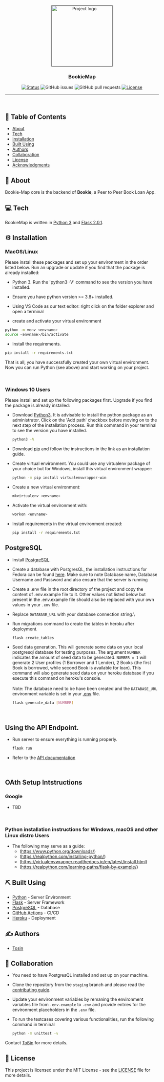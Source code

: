 <p align="center">
  <a href="" rel="noopener">
  <img width=200px height=200px src="https://i.imgur.com/GaiJno0.png" alt="Project logo"></a>
</p>


<h3 align="center">BookieMap</h3>

<div align="center">

[![Status](https://img.shields.io/badge/status-active-success.svg)]()
![GitHub issues](https://img.shields.io/github/issues/tosintubi/bookie-map)
![GitHub pull requests](https://img.shields.io/github/issues-pr/tosintubi/bookie-map?color=light%20green)
[![License](https://img.shields.io/badge/license-MIT-blue.svg)](/LICENSE)

</div>

---

<p align="center"> 
    <br> 
</p>

## 📝 Table of Contents

- [About](#about)
- [Tech](#tech)
- [Installation](#installation)
- [Built Using](#built_using)
- [Authors](#authors)
- [Collaboration](#collaboration)
- [License](#license)
- [Acknowledgments](#acknowledgement)

## 🧐 About <a name = "about"></a>

Bookie-Map core is the backend of <b>Bookie</b>, a Peer to Peer Book Loan App.


## 💻 Tech <a name = "tech"></a>
BookieMap is written in [Python 3](https://www.python.org/) and [Flask 2.0.1](https://flask.palletsprojects.com/en/2.0.x/).


## ⚙️ Installation  <a name = "installation"></a>


### MacOS/Linux
Please install these packages and set up your environment in the order listed below. Run an upgrade or update if you find that the package is already installed:

- Python 3. Run the 'python3 -V' command to see the version you have installed.

- Ensure you have python version >= 3.8+ installed.

- Using VS Code as our text editor:  right click on the folder explorer and open a terminal

- create and activate your virtual environment 
```sh
python -m venv <envname>
source <envname>/bin/activate
```

- Install the requirements.
```sh
pip install -r requirements.txt
```

That is all, you have successfully created your own virtual environment. Now you can run Python (see above) and start working on your project.

<br/>

### Windows 10 Users

Please install and set up the following packages first. Upgrade if you find the package is already installed:

- Download [Python3](https://www.python.org/downloads/). It is advisable to install the python package as an administrator. Click on the 'Add path' checkbox before moving on to the next step of the installation process. Run this command in your terminal to see the version you have installed.

  ```sh
  python3 -V
  ```

- Download [pip](https://pip.pypa.io/en/latest/installing/) and follow the instructions in the link as an installation guide.


- Create virtual environment. You could use any virtualenv package of your choice but for Windows, install this virtual environment wrapper:

  ```sh
  python -m pip install virtualenvwrapper-win
  ```

- Create a new virtual environment:

  ```sh
  mkvirtualenv <envname>
  ```

- Activate the virtual environment with:

  ```sh
  workon <envname>
  ```

- Install requirements in the virtual environment created:
  ```sh
  pip install -r requirements.txt
  ```

## PostgreSQL
- Install [PostgreSQL](https://www.postgresql.org/).

- Create a database with PostgresQL, the installation instructions for Fedora can be found [here](https://www.postgresql.org/download/linux/redhat/). Make sure to note Database name, Database Username and Password and also ensure that the server is running

- Create a .env file in the root directory of the project and copy the content of .env.example file to it. Other values not listed below but present in the .env.example file should also be replaced with your own values in your `.env` file.
- Replace `DATABASE_URL` with your database connection string.\

- Run migrations command to create the tables in heroku after deployment.
  ```sh
  flask create_tables
  ```

- Seed data generation. This will generate some data on your local postgresql database for testing purposes. The argument `NUMBER` indicates the amount of seed data to be generated. `NUMBER = 1` will generate 2 User profiles (1 Borrower and 1 Lender),  2 Books (the first Book is borrowed, while second Book is available for loan).
This command will also generate seed data on your heroku database if you execute this command on heroku's console.\
\
Note: The database need to be have been created and the `DATABASE_URL` environment variable is set in your [.env](https://github.com/tosintubi/bookie-map/blob/main/.env.example) file.
  ```sh
  flask generate_data [NUMBER]
  ```
<br/>

## Using the API Endpoint.
* Run server to ensure everything is running properly.

  ```sh
  flask run
  ```
* Refer to the [API documentation](http://127.0.0.1:5000/#/)

<br/>

## OAth Setup Intstructions
### Google
* TBD


<br/>


### Python installation instructions for Windows, macOS and other Linux distro Users

- The following may serve as a guide:
  - (https://www.python.org/downloads/)
  - (https://realpython.com/installing-python/)
  - (https://virtualenvwrapper.readthedocs.io/en/latest/install.html)
  - (https://realpython.com/learning-paths/flask-by-example/)



## ⛏️ Built Using <a name = "built_using"></a>

- [Python](https://www.python.org/) - Server Environment
- [Flask](https://flask.palletsprojects.com/en/2.0.x/) - Server Framework
- [PostgreSQL](https://www.postgresql.org/) - Database
- [GitHub Actions](https://github.com/features/actions) - CI/CD
- [Heroku](https://www.heroku.com/) - Deployment


## ✍️ Authors <a name = "authors"></a>
- [Tosin](https://github.com/tosintubi) 
## 🤝 Collaboration <a name = "collaboration"></a>

- You need to have PostgresQL installed and set up on your machine.

- Clone the repository from the `staging` branch and please read the [contributing guide](/CONTRIBUTING.md).

- Update your environment variables by remaning the environment variables  file from `.env.example` to `.env` and provide entries for the environment placeholders in the `.env` file.

- To run the testcases covering various functionalities, run the following command in terminal
  ```sh
  python -m unittest -v
  ```

Contact [Toßin](https://github.com/tosintubi) for more details.


## 📝 License <a name = "license"></a>

This project is licensed under the MIT License - see the [LICENSE](/LICENSE) file for more details.

